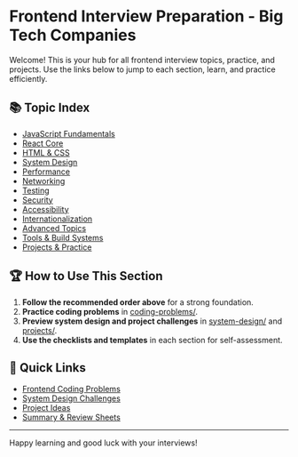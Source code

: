 # Frontend Interview Preparation - Big Tech Companies

Welcome! This is your hub for all frontend interview topics, practice, and projects. Use the links below to jump to each section, learn, and practice efficiently.

## 📚 Topic Index

- [JavaScript Fundamentals](javascript/fundamentals.md)
- [React Core](react/core.md)
- [HTML & CSS](html-css/README.md)
- [System Design](system-design/README.md)
- [Performance](performance/README.md)
- [Networking](networking/README.md)
- [Testing](testing/README.md)
- [Security](security/README.md)
- [Accessibility](accessibility/README.md)
- [Internationalization](internationalization/README.md)
- [Advanced Topics](advanced/README.md)
- [Tools & Build Systems](tools/README.md)
- [Projects & Practice](projects/README.md)

## 🏆 How to Use This Section

1. **Follow the recommended order above** for a strong foundation.
2. **Practice coding problems** in [coding-problems/](coding-problems/).
3. **Preview system design and project challenges** in [system-design/](system-design/) and [projects/](projects/README.md).
4. **Use the checklists and templates** in each section for self-assessment.

## 🚦 Quick Links

- [Frontend Coding Problems](coding-problems/)
- [System Design Challenges](system-design/)
- [Project Ideas](projects/README.md)
- [Summary & Review Sheets](coding-problems/summary.md)

---

Happy learning and good luck with your interviews!
